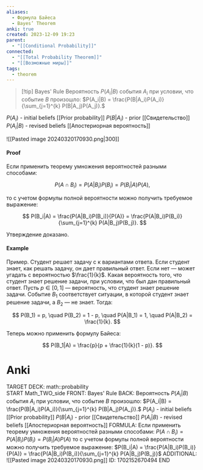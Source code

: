 ```yaml
---
aliases:
  - Формула Байеса
  - Bayes’ Theorem
anki: true
created: 2023-12-09 19:23
parent:
  - "[[Conditional Probability]]"
connected:
  - "[[Total Probability Theorem]]"
  - "[[Возможные миры]]"
tags:
  - theorem
---
```


> [!tip] Bayes' Rule
Вероятность $P(A_i|B)$ события $A_i$ при условии, что событие $B$ произошло:
$P(A_i|B) = \frac{P(B|A_i)P(A_i)}{\sum_{j=1}^{k} P(B|A_j)P(A_j)}.$

$P(A_i)$ - initial beliefs [[Prior probability]]
$P(B|A_i)$ - prior [[Свидетельство]]
$P(A_i|B)$ - revised beliefs [[Апостериорная вероятность]]

![[Pasted image 20240320170930.png|300]]


#### Proof
Если применить теорему умножения вероятностей разными способами:

$$ P(A \cap B_i) = P(A|B_i)P(B_i) = P(B_i|A)P(A), $$

то с учетом формулы полной вероятности можно получить требуемое выражение:

$$ P(B_i|A) = \frac{P(A|B_i)P(B_i)}{P(A)} = \frac{P(A|B_i)P(B_i)}{\sum_{j=1}^{k} P(A|B_j)P(B_j)}. $$

Утверждение доказано.

#### Example
Пример. Студент решает задачу с к вариантами ответа. Если студент знает, как решать задачу, он дает правильный ответ. Если нет — может угадать с вероятностью $\frac{1}{k}$. Какая вероятность того, что студент знает решение задачи, при условии, что был дан правильный ответ. Пусть $p \in [0,1]$ — вероятность, что студент знает решение задачи. Событие $B_1$ соответствует ситуации, в которой студент знает решение задачи, а $B_2$ — не знает. Тогда:

$$ P(B_1) = p, \quad P(B_2) = 1 - p, \quad P(A|B_1) = 1, \quad P(A|B_2) = \frac{1}{k}. $$

Теперь можно применить формулу Байеса:

$$ P(B_1|A) = \frac{p}{p + \frac{1}{k}(1 - p)}. $$

# Anki
TARGET DECK: math::probability  
START
Math_TWO_side
FRONT: Bayes' Rule
BACK: Вероятность $P(A_i|B)$ события $A_i$ при условии, что событие $B$ произошло:
$P(A_i|B) = \frac{P(B|A_i)P(A_i)}{\sum_{j=1}^{k} P(B|A_j)P(A_j)}.$
$P(A_i)$ - initial beliefs [[Prior probability]]
$P(B|A_i)$ - prior [[Свидетельство]]
$P(A_i|B)$ - revised beliefs [[Апостериорная вероятность]]
FORMULA: Если применить теорему умножения вероятностей разными способами:
$P(A \cap B_i) = P(A|B_i)P(B_i) = P(B_i|A)P(A)$
то с учетом формулы полной вероятности можно получить требуемое выражение:
$P(B_i|A) = \frac{P(A|B_i)P(B_i)}{P(A)} = \frac{P(A|B_i)P(B_i)}{\sum_{j=1}^{k} P(A|B_j)P(B_j)}$
ADDITIONAL: ![[Pasted image 20240320170930.png]]
ID: 1702152670494
END







